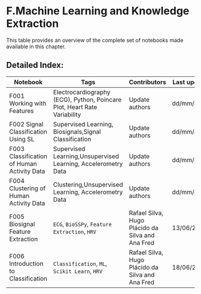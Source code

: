 # F.Machine Learning and Knowledge Extraction 
 This table provides an overview of the complete set of notebooks made available in this chapter. 

 ## Detailed Index:  
Notebook  | Tags | Contributors | Last update 
---  | --- | --- | --- 
F001 Working with Features | Electrocardiography (ECG), Python, Poincare Plot, Heart Rate Variability| Update authors| dd/mm/aa|
F002 Signal Classification Using SL | Supervised Learning, Biosignals,Signal Classification| Update authors| dd/mm/aa|
F003 Classification of Human Activity Data | Supervised Learning,Unsupervised Learning, Accelerometry Data| Update authors| dd/mm/aa|
F004 Clustering of Human Activity Data | Clustering,Unsupervised Learning, Accelerometry Data| Update authors| dd/mm/aa|
F005 Biosignal Feature Extraction | `ECG`, `BioSSPy`, `Feature Extraction`, `HRV`| Rafael Silva, Hugo Plácido da Silva and Ana Fred| 13/06/2022|
F006 Introduction to Classification | `Classification`, `ML`, `Scikit Learn`, `HRV`| Rafael Silva, Hugo Plácido da Silva and Ana Fred| 18/06/2022|
